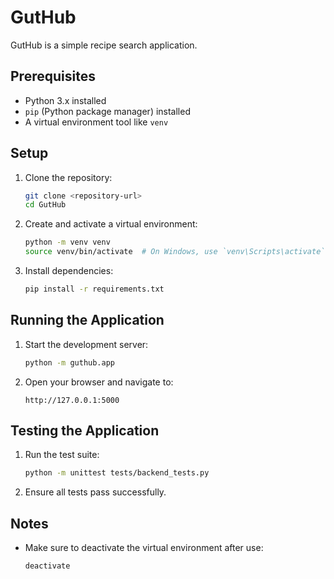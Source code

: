 # GutHub

GutHub is a simple recipe search application.

## Prerequisites

- Python 3.x installed
- `pip` (Python package manager) installed
- A virtual environment tool like `venv`

## Setup

1. Clone the repository:
   ```bash
   git clone <repository-url>
   cd GutHub
   ```

2. Create and activate a virtual environment:
   ```bash
   python -m venv venv
   source venv/bin/activate  # On Windows, use `venv\Scripts\activate`
   ```

3. Install dependencies:
   ```bash
   pip install -r requirements.txt
   ```

## Running the Application

1. Start the development server:
   ```bash
   python -m guthub.app
   ```

2. Open your browser and navigate to:
   ```
   http://127.0.0.1:5000
   ```

## Testing the Application

1. Run the test suite:
   ```bash
   python -m unittest tests/backend_tests.py 
   ```

2. Ensure all tests pass successfully.

## Notes

- Make sure to deactivate the virtual environment after use:
  ```bash
  deactivate
  ```
